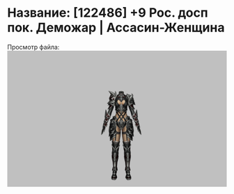 # Название: [122486] +9 Рос. досп пок. Деможар | Ассасин-Женщина

Просмотр файла:
![p070034.png](p070034.png)